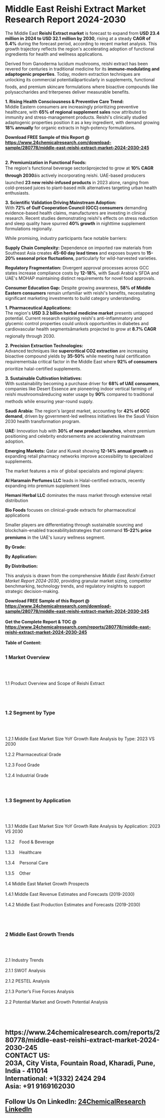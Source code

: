 <h1>Middle East Reishi Extract Market Research Report 2024-2030</h1><p>The Middle East <strong>Reishi Extract market</strong> is forecast to expand from <strong>USD 23.4 million in 2024 to USD 32.1 million by 2030</strong>, rising at a steady <strong>CAGR of 5.4%</strong> during the forecast period, according to recent market analysis. This growth trajectory reflects the region's accelerating adoption of functional ingredients for health and wellness applications.</p><p>Derived from Ganoderma lucidum mushrooms, reishi extract has been revered for centuries in traditional medicine for its <strong>immune-modulating and adaptogenic properties</strong>. Today, modern extraction techniques are unlocking its commercial potentialâparticularly in supplements, functional foods, and premium skincare formulations where bioactive compounds like polysaccharides and triterpenes deliver measurable benefits.</p><p><strong>1. Rising Health Consciousness &amp; Preventive Care Trend:</strong><br>
Middle Eastern consumers are increasingly prioritizing preventive healthcare, with <strong>65% of regional supplement sales</strong> now attributed to immunity and stress-management products. Reishi's clinically studied adaptogenic properties position it as a key ingredient, with demand growing <strong>18% annually</strong> for organic extracts in high-potency formulations.</p><div><b>Download FREE Sample of this Report @ 
            <a href="https://www.24chemicalresearch.com/download-sample/280778/middle-east-reishi-extract-market-2024-2030-245">
            https://www.24chemicalresearch.com/download-sample/280778/middle-east-reishi-extract-market-2024-2030-245</a></b></div><br><p><strong>2. Premiumization in Functional Foods:</strong><br>
The region's functional beverage sectorâprojected to grow at <strong>10% CAGR through 2030</strong>âis actively incorporating reishi. UAE-based producers launched <strong>23 new reishi-infused products</strong> in 2023 alone, ranging from cold-pressed juices to plant-based milk alternatives targeting urban health enthusiasts.</p><p><strong>3. Scientific Validation Driving Mainstream Adoption:</strong><br>
With <strong>72% of Gulf Cooperation Council (GCC) consumers</strong> demanding evidence-based health claims, manufacturers are investing in clinical research. Recent studies demonstrating reishi's effects on stress reduction and sleep quality have spurred <strong>40% growth</strong> in nighttime supplement formulations regionally.</p><p>While promising, industry participants face notable barriers:</p><p><strong>Supply Chain Complexity:</strong> Dependence on imported raw materials from Southeast Asia creates <strong>45-60 day lead times</strong> and exposes buyers to <strong>15-20% seasonal price fluctuations</strong>, particularly for wild-harvested varieties.</p><p><strong>Regulatory Fragmentation:</strong> Divergent approval processes across GCC states increase compliance costs by <strong>12-18%</strong>, with Saudi Arabia's SFDA and UAE's MOHAP maintaining distinct requirements for novel food approvals.</p><p><strong>Consumer Education Gap:</strong> Despite growing awareness, <strong>58% of Middle Eastern consumers</strong> remain unfamiliar with reishi's benefits, necessitating significant marketing investments to build category understanding.</p><p><strong>1. Pharmaceutical Applications:</strong><br>
The region's <strong>USD 3.2 billion herbal medicine market</strong> presents untapped potential. Current research exploring reishi's anti-inflammatory and glycemic control properties could unlock opportunities in diabetes and cardiovascular health segmentsâmarkets projected to grow at <strong>8.7% CAGR</strong> regionally through 2030.</p><p><strong>2. Precision Extraction Technologies:</strong><br>
Advanced techniques like <strong>supercritical CO2 extraction</strong> are increasing bioactive compound yields by <strong>35-50%</strong> while meeting halal certification requirementsâa critical factor in the Middle East where <strong>92% of consumers</strong> prioritize halal-certified supplements.</p><p><strong>3. Sustainable Cultivation Initiatives:</strong><br>
With sustainability becoming a purchase driver for <strong>68% of UAE consumers</strong>, companies like Desert Essence are pioneering indoor vertical farming of reishi mushroomsâreducing water usage by <strong>90%</strong> compared to traditional methods while ensuring year-round supply.</p><p><strong>Saudi Arabia:</strong> The region's largest market, accounting for <strong>42% of GCC demand</strong>, driven by government-led wellness initiatives like the Saudi Vision 2030 health transformation program.</p><p><strong>UAE:</strong> Innovation hub with <strong>30% of new product launches</strong>, where premium positioning and celebrity endorsements are accelerating mainstream adoption.</p><p><strong>Emerging Markets:</strong> Qatar and Kuwait showing <strong>12-14% annual growth</strong> as expanding retail pharmacy networks improve accessibility to specialized supplements.</p><p>The market features a mix of global specialists and regional players:</p><p><strong>Al Haramain Perfumes LLC</strong> leads in Halal-certified extracts, recently expanding into premium supplement lines</p><p><strong>Hemani Herbal LLC</strong> dominates the mass market through extensive retail distribution</p><p><strong>Bio Foods</strong> focuses on clinical-grade extracts for pharmaceutical applications</p><p>Smaller players are differentiating through sustainable sourcing and blockchain-enabled traceabilityâstrategies that command <strong>15-22% price premiums</strong> in the UAE's luxury wellness segment.</p><p><strong>By Grade:</strong></p><p><strong>By Application:</strong></p><p><strong>By Distribution:</strong></p><p>This analysis is drawn from the comprehensive <em>Middle East Reishi Extract Market Report 2024-2030</em>, providing granular market sizing, competitor benchmarking, technology trends, and regulatory insights to support strategic decision-making.</p><div><b>Download FREE Sample of this Report @ 
            <a href="https://www.24chemicalresearch.com/download-sample/280778/middle-east-reishi-extract-market-2024-2030-245">
            https://www.24chemicalresearch.com/download-sample/280778/middle-east-reishi-extract-market-2024-2030-245</a></b></div><br><div><b>Get the Complete Report & TOC @ 
            <a href="https://www.24chemicalresearch.com/reports/280778/middle-east-reishi-extract-market-2024-2030-245">
            https://www.24chemicalresearch.com/reports/280778/middle-east-reishi-extract-market-2024-2030-245</a></b></div><br>
            <b>Table of Content:</b><p><h2><span style="font-size:16px"><strong>1 Market Overview&nbsp;&nbsp; &nbsp;</strong></span></h2><br />
<br />
<p>1.1 Product Overview and Scope of Reishi Extract&nbsp;</p><br />
<br />
<h2><strong><span style="font-size:16px">1.2 Segment by Type&nbsp;&nbsp; &nbsp;</span></strong></h2><br />
<br />
<p>1.2.1 Middle East Market Size YoY Growth Rate Analysis by Type: 2023 VS 2030&nbsp;&nbsp; &nbsp;<br /><br />
1.2.2 Pharmaceutical Grade&nbsp;&nbsp; &nbsp;<br /><br />
1.2.3 Food Grade<br /><br />
1.2.4 Industrial Grade<br /><br />
<br />
<h2><span style="font-size:16px"><strong>1.3 Segment by Application&nbsp;&nbsp;</strong></span></h2><br />
<br />
<p>1.3.1 Middle East Market Size YoY Growth Rate Analysis by Application: 2023 VS 2030&nbsp;&nbsp; &nbsp;<br /><br />
1.3.2&nbsp;&nbsp; &nbsp;Food & Beverage<br /><br />
1.3.3&nbsp;&nbsp; &nbsp;Healthcare<br /><br />
1.3.4&nbsp;&nbsp; &nbsp;Personal Care<br /><br />
1.3.5&nbsp;&nbsp; &nbsp;Other<br /><br />
1.4 Middle East Market Growth Prospects&nbsp;&nbsp; &nbsp;<br /><br />
1.4.1 Middle East Revenue Estimates and Forecasts (2019-2030)&nbsp;&nbsp; &nbsp;<br /><br />
1.4.2 Middle East Production Estimates and Forecasts (2019-2030)&nbsp;&nbsp;</p><br />
<br />
<h2><span style="font-size:16px"><strong>2 Middle East Growth Trends&nbsp;&nbsp; &nbsp;</strong></span></h2><br />
<br />
<p>2.1 Industry Trends&nbsp;&nbsp; &nbsp;<br /><br />
2.1.1 SWOT Analysis&nbsp;&nbsp; &nbsp;<br /><br />
2.1.2 PESTEL Analysis&nbsp;&nbsp; &nbsp;<br /><br />
2.1.3 Porter&rsquo;s Five Forces Analysis&nbsp;&nbsp; &nbsp;<br /><br />
2.2 Potential Market and Growth Potential Analysis&nbsp;&nbsp; &nbsp;</p><br />
<br />
<h2><span style="f</p><div><b>Get the Complete Report & TOC @ 
            <a href="https://www.24chemicalresearch.com/reports/280778/middle-east-reishi-extract-market-2024-2030-245">
            https://www.24chemicalresearch.com/reports/280778/middle-east-reishi-extract-market-2024-2030-245</a></b></div><br><b>CONTACT US:</b><br>
            203A, City Vista, Fountain Road, Kharadi, Pune, India - 411014<br>
            International: +1(332) 2424 294<br>
            Asia: +91 9169162030 <br><br>
            Follow Us On LinkedIn: <a href="https://www.linkedin.com/company/24chemicalresearch/">24ChemicalResearch LinkedIn</a>